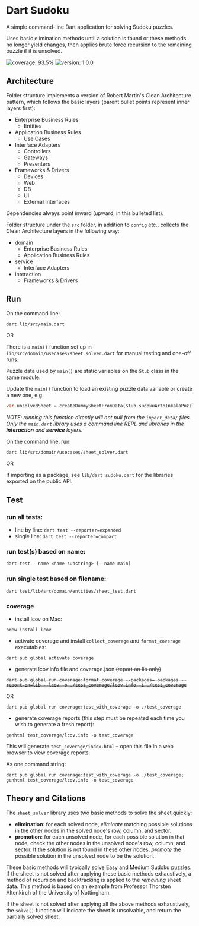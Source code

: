 # Dart Sudoku

A simple command-line Dart application for solving Sudoku puzzles.

Uses basic elimination methods until a solution is found or these methods
no longer yield changes, then applies brute force recursion to the remaining
puzzle if it is unsolved.

![coverage: 93.5%](https://img.shields.io/badge/coverage-93.5%25-green) ![version: 1.0.0](https://img.shields.io/badge/version-1.0.0-blue)

## Architecture

Folder structure implements a version of Robert Martin's Clean Architecture pattern,
which follows the basic layers (parent bullet points represent inner layers first):
- Enterprise Business Rules
  - Entities
- Application Business Rules
  - Use Cases
- Interface Adapters
  - Controllers
  - Gateways
  - Presenters
- Frameworks & Drivers
  - Devices
  - Web
  - DB
  - UI
  - External Interfaces

Dependencies always point inward (upward, in this bulleted list).

Folder structure under the `src` folder, in addition to `config` etc.,
collects the Clean Architecture layers in the following way:

- domain
  - Enterprise Business Rules
  - Application Business Rules
- service
  - Interface Adapters
- interaction
  - Frameworks & Drivers

## Run

On the command line:
```bash
dart lib/src/main.dart
```

OR

There is a `main()` function set up in `lib/src/domain/usecases/sheet_solver.dart`
for manual testing and one-off runs.

Puzzle data used by `main()` are static variables on the `Stub` class in the same module.

Update the `main()` function to load an existing puzzle data variable or create a new one, e.g.
```dart
var unsolvedSheet = createDummySheetFromData(Stub.sudokuArtoInkalaPuzzle);
```

_NOTE: running this function directly will not pull from the `import_data/` files. Only the
`main.dart` library uses a command line REPL and libraries in the
**interaction** and **service** layers._

On the command line, run:

`dart lib/src/domain/usecases/sheet_solver.dart`

OR

If importing as a package, see `lib/dart_sudoku.dart` for the libraries exported on the public API.

## Test

### run all tests:
- line by line:
`dart test --reporter=expanded`
- single line:
`dart test --reporter=compact`

### run test(s) based on name:
`dart test --name <name substring> [--name main]`

### run single test based on filename:
`dart test/lib/src/domain/entities/sheet_test.dart`

### coverage
- install lcov on Mac:

`brew install lcov`

- activate coverage and install `collect_coverage` and `format_coverage` executables:

`dart pub global activate coverage`

- generate lcov.info file and coverage.json ~~(report on lib only)~~

~~`dart pub global run coverage:format_coverage --packages=.packages --report-on=lib --lcov -o ./test_coverage/lcov.info -i ./test_coverage`~~

OR

`dart pub global run coverage:test_with_coverage -o ./test_coverage`

- generate coverage reports (this step must be repeated each time
you wish to generate a fresh report):

`genhtml test_coverage/lcov.info -o test_coverage`

This will generate `test_coverage/index.html` – open this file in a web browser to view coverage reports.

As one command string:

`dart pub global run coverage:test_with_coverage -o ./test_coverage; genhtml test_coverage/lcov.info -o test_coverage`

## Theory and Citations

The `sheet_solver` library uses two basic methods to solve the sheet quickly:
- **elimination**: for each solved node, *eliminate* matching possible solutions in the other nodes in the solved
node's row, column, and sector.
- **promotion**: for each unsolved node, for each possible solution in that node, check the other nodes
in the unsolved node's row, column, and sector. If the solution is not found in these other nodes,
*promote* the possible solution in the unsolved node to be the solution.

These basic methods will typically solve Easy and Medium Sudoku puzzles. If the sheet is not solved after
applying these basic methods exhaustively, a method of recursion and backtracking is applied to the
*remaining* sheet data. This method is based on an example from Professor Thorsten Altenkirch of the University 
of Nottingham.

If the sheet is not solved after applying all the above methods exhaustively, the `solve()` function
will indicate the sheet is unsolvable, and return the partially solved sheet.
